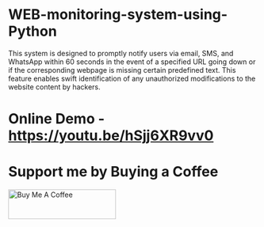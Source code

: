 # WEB-monitoring-system-using-Python
This system is designed to promptly notify users via email, SMS, and WhatsApp within 60 seconds in the event of a specified URL going down or if the corresponding webpage is missing certain predefined text. This feature enables swift identification of any unauthorized modifications to the website content by hackers.

# Online Demo - https://youtu.be/hSjj6XR9vv0 


<h1>Support me by Buying a Coffee</h1>
<a href="https://www.buymeacoffee.com/heyrameee" target="_blank"><img src="https://cdn.buymeacoffee.com/buttons/v2/default-yellow.png" alt="Buy Me A Coffee" style="height: 60px !important;width: 217px !important;" ></a>
